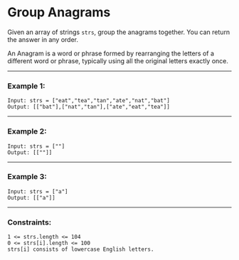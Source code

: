 # Group Anagrams

Given an array of strings ```strs```, group the anagrams together. You can return the answer in any order.

An Anagram is a word or phrase formed by rearranging the letters of a different word or phrase, typically using all the original letters exactly once.



---

### Example 1:

```
Input: strs = ["eat","tea","tan","ate","nat","bat"]
Output: [["bat"],["nat","tan"],["ate","eat","tea"]]
```
---

### Example 2:

```
Input: strs = [""]
Output: [[""]]
```
---

### Example 3:

```
Input: strs = ["a"]
Output: [["a"]]
```
---

### Constraints:

```
1 <= strs.length <= 104
0 <= strs[i].length <= 100
strs[i] consists of lowercase English letters.
```
